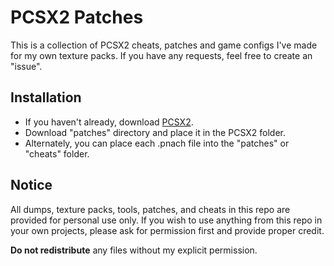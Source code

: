 # PCSX2 Patches
This is a collection of PCSX2 cheats, patches and game configs I've made for my own texture packs. If you have any requests, feel free to create an "issue".

## Installation
- If you haven't already, download [PCSX2](https://pcsx2.net/).
- Download "patches" directory and place it in the PCSX2 folder.
- Alternately, you can place each .pnach file into the "patches" or "cheats" folder.

## Notice
All dumps, texture packs, tools, patches, and cheats in this repo are provided for personal use only. If you wish to use anything from this repo in your own projects, please ask for permission first and provide proper credit. 

**Do not redistribute** any files without my explicit permission.
